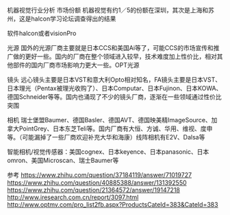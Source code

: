 机器视觉行业分析
市场份额
机器视觉有约1／5的份额在深圳，其次是上海和苏州，这是halcon学习论坛调查得出的结果

软件halcon或者visionPro

光源
国外的光源厂商主要就是日本CCS和美国Ai等了，可能CCS的市场宣传和推广做的更好一些。国内的厂商在整个领域进入较早，技术难度加上性价比，相对其他部件的国内厂商市场影响力更大一些。OPT光源 

镜头
远心镜头主要是日本VST和意大利Opto相对知名，FA镜头主要是日本VST、日本理光（Pentax被理光收购了）、日本Computar、日本Fujinon、日本KOWA、德国Schneider等等。国内也涌现了不少的镜头厂商，逐渐在一些领域通过性价比突围

相机
瑞士堡盟Baumer、德国Basler、德国AVT、德国映美精ImageSource、加拿大PointGrey、日本东芝Teli等。国内厂商有大恒、方诚、华用、维视、度申等。（可能漏掉了一些厂商欢迎补充大华和海康）线阵相机有E2V、Dalsa等 

智能相机/视觉传感器：美国cognex、日本keyence、日本panasonic、日本omron、美国Microscan、瑞士Baumer等

参考
https://www.zhihu.com/question/37184119/answer/71019727
https://www.zhihu.com/question/40885388/answer/131392550 
https://www.zhihu.com/question/21364572/answer/19147218
http://www.iresearch.com.cn/report/3097.html
http://www.optmv.com/pro_list2fb.aspx?ProductsCateId=383&CateId=383 
